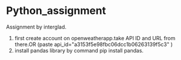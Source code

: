# Python_assignment
Assignment by interglad.

1. first create account on openweatherapp.take API ID and URL from there.OR (paste api_id="a3153f5e98fbc06dcc1b06263139f5c3" )
2. install pandas library by command pip install pandas.

